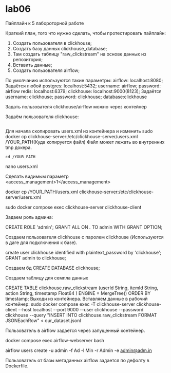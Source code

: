 # lab06
Пайплайн к 5 лабороторной работе


Краткий план, того что нужно сделать, чтобы протестировать пайплайн:
1) Создать пользователя в clickhouse;
2) Создать базу данных clickhouse_database;
3) Там создать таблицу "raw_clickstream" на основе данных из репозитория; 
4) Вставить данные;
5) Создать пользователя airflow;

По умолчанию используются такие параметры:
airflow:    localhost:8080; Задаётся любой
postgres:   localhost:5432; username: airflow; password: airflow
redis:      localhost:6379;
clickhouse: localhost:9000(8123); Задаётся username: clickhouse; password: clickhouse; database:clickhouse

Задать пользователя clickhouse/airflow можно через контейнер

Задаём пользователя clickhouse:

```cd lab05/airflow
```

Для начала скопировать users.xml из контейнера и изменить
sudo docker cp clickhouse-server:/etc/clickhouse-server/users.xml /YOUR_PATH(Куда копируется файл)
Файл может лежать во внутренних tmp докера.
```
cd /YOUR_PATH
```
nano users.xml

Сделать видимым параметр <access_management>1</access_management>

docker cp /YOUR_PATH/users.xml clickhouse-server:/etc/clickhouse-server/users.xml

sudo docker compose exec clickhouse-server clickhouse-client

Задаем роль админа:

CREATE ROLE 'admin';
GRANT ALL ON *.* TO admin WITH GRANT OPTION;

Создаем пользователя clickhouse с паролем clickhouse (Используются в даге для подключения к базе).

create user clickhouse identified with plaintext_password by 'clickhouse';
GRANT admin to clickhouse;

Создаем бд
CREATE DATABASE clickhouse;

Создаем таблицу для семпла данных

CREATE TABLE clickhouse.raw_clickstream
(userId String,
 itemId String,
 action String,
 timestamp Float64
)
ENGINE = MergeTree()
ORDER BY timestamp;
Выходи из контейнера.
Вставляем данные в рабочий контейнер:
sudo docker compose exec -T clickhouse-server clickhouse-client --host localhost --port 9000 --user clickhouse --password clickhouse --query "INSERT INTO clickhouse.raw_clickstream FORMAT JSONEachRow" < our_dataset.jsonl

Пользователь в airflow задается через запущенный контейнер.

docker compose exec airflow-webserver bash

airflow users create -u admin -f Ad -l Min -r Admin -e admin@adm.in

Пользователь от базы метаданных airflow задается по дефолту в Dockerfile.
